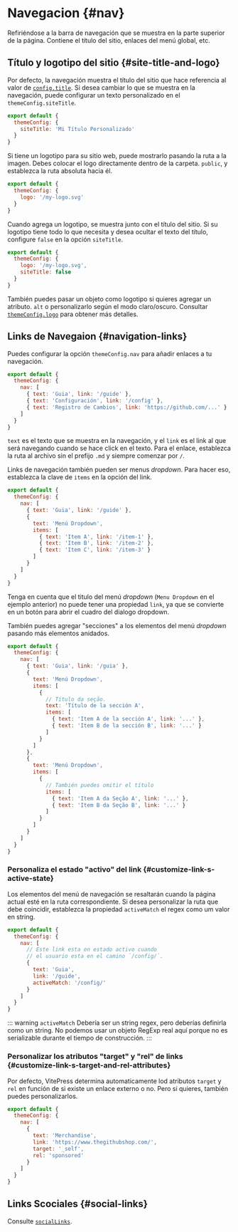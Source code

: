 # Navegacion {#nav}

Refiriéndose a la barra de navegación que se muestra en la parte superior de la página. Contiene el título del sitio, enlaces del menú global, etc.

## Título y logotipo del sitio {#site-title-and-logo}

Por defecto, la navegación muestra el título del sitio que hace referencia al valor de [`config.title`](./site-config#title). Si desea cambiar lo que se muestra en la navegación, puede configurar un texto personalizado en el `themeConfig.siteTitle`.

```js
export default {
  themeConfig: {
    siteTitle: 'Mi Título Personalizado'
  }
}
```

Si tiene un logotipo para su sitio web, puede mostrarlo pasando la ruta a la imagen. Debes colocar el logo directamente dentro de la carpeta. `public`, y establezca la ruta absoluta hacia él.

```js
export default {
  themeConfig: {
    logo: '/my-logo.svg'
  }
}
```

Cuando agrega un logotipo, se muestra junto con el título del sitio. Si su logotipo tiene todo lo que necesita y desea ocultar el texto del título, configure `false` en la opción `siteTitle`.

```js
export default {
  themeConfig: {
    logo: '/my-logo.svg',
    siteTitle: false
  }
}
```

También puedes pasar un objeto como logotipo si quieres agregar un atributo. `alt` o personalizarlo según el modo claro/oscuro. Consultar [`themeConfig.logo`](./default-theme-config#logo) para obtener más detalles.

## Links de Navegaion {#navigation-links}

Puedes configurar la opción `themeConfig.nav` para añadir enlaces a tu navegación.

```js
export default {
  themeConfig: {
    nav: [
      { text: 'Guia', link: '/guide' },
      { text: 'Configuración', link: '/config' },
      { text: 'Registro de Cambios', link: 'https://github.com/...' }
    ]
  }
}
```

`text` es el texto que se muestra en la navegación, y el `link` es el link al que será navegando cuando se hace click en el texto. Para el enlace, establezca la ruta al archivo sin el prefijo `.md` y siempre comenzar por `/`.

Links de navegación también pueden ser menus _dropdown_. Para hacer eso, establezca la clave de `items` en la opción del link.

```js
export default {
  themeConfig: {
    nav: [
      { text: 'Guia', link: '/guide' },
      {
        text: 'Menú Dropdown',
        items: [
          { text: 'Item A', link: '/item-1' },
          { text: 'Item B', link: '/item-2' },
          { text: 'Item C', link: '/item-3' }
        ]
      }
    ]
  }
}
```

Tenga en cuenta que el titulo del menú _dropdown_ (`Menu Dropdown` en el ejemplo anterior) no puede tener una propiedad `link`, ya que se convierte en un botón para abrir el cuadro del dialogo dropdown.

También puedes agregar "secciones" a los elementos del menú _dropdown_ pasando más elementos anidados.

```js
export default {
  themeConfig: {
    nav: [
      { text: 'Guia', link: '/guia' },
      {
        text: 'Menú Dropdown',
        items: [
          {
            // Título da seção.
            text: 'Título de la sección A',
            items: [
              { text: 'Item A de la sección A', link: '...' },
              { text: 'Item B de la sección B', link: '...' }
            ]
          }
        ]
      },
      {
        text: 'Menú Dropdown',
        items: [
          {
            // También puedes omitir el título
            items: [
              { text: 'Item A da Seção A', link: '...' },
              { text: 'Item B da Seção B', link: '...' }
            ]
          }
        ]
      }
    ]
  }
}
```

### Personaliza el estado "activo" del link {#customize-link-s-active-state}

Los elementos del menú de navegación se resaltarán cuando la página actual esté en la ruta correspondiente. Si desea personalizar la ruta que debe coincidir, establezca la propiedad `activeMatch` el regex como um valor en string.

```js
export default {
  themeConfig: {
    nav: [
      // Este link esta en estado activo cuando
      // el usuario esta en el camino `/config/`.
      {
        text: 'Guia',
        link: '/guide',
        activeMatch: '/config/'
      }
    ]
  }
}
```

::: warning
`activeMatch` Debería ser un string regex, pero deberías definirla como un string. No podemos usar un objeto RegExp real aquí porque no es serializable durante el tiempo de construcción.
:::

### Personalizar los atributos "target" y "rel" de links {#customize-link-s-target-and-rel-attributes}

Por defecto, VitePress determina automaticamente lod atributos `target` y `rel` en función de si existe un enlace externo o no. Pero si quieres, también puedes personalizarlos.

```js
export default {
  themeConfig: {
    nav: [
      {
        text: 'Merchandise',
        link: 'https://www.thegithubshop.com/',
        target: '_self',
        rel: 'sponsored'
      }
    ]
  }
}
```

## Links Scociales {#social-links}

Consulte [`socialLinks`](./default-theme-config#sociallinks).
